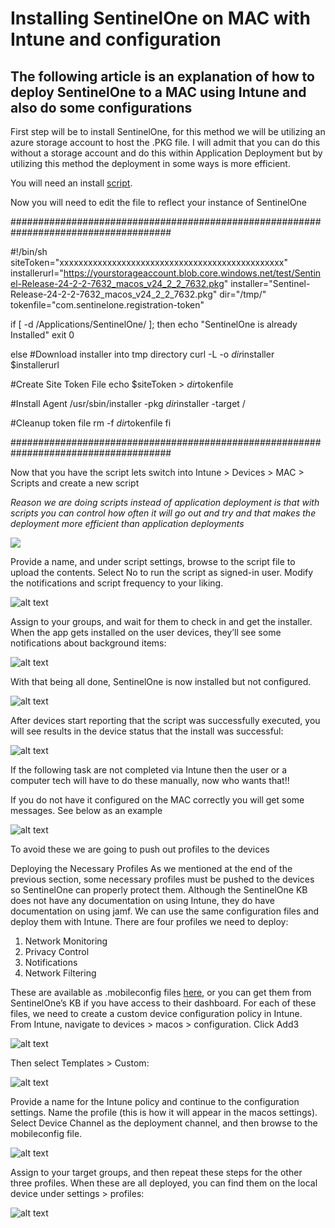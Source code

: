 # Installing SentinelOne on MAC with Intune and configuration

## The following article is an explanation of how to deploy SentinelOne to a MAC using Intune and also do some configurations

First step will be to install SentinelOne, for this method we will be utilizing an azure storage account to host the .PKG file. I will admit that you can do this without a storage account and do this within Application Deployment but by utilizing this method the deployment in some ways is more efficient.

You will need an install [script](https://github.com/edtechjeff/edtechjeff/blob/main/HowTo/Intune/SentinelOneMAC/InstallSentinel.sh).

Now you will need to edit the file to reflect your instance of SentinelOne

#####################################################################################

#!/bin/sh
siteToken="xxxxxxxxxxxxxxxxxxxxxxxxxxxxxxxxxxxxxxxxxxxxxxx"
installerurl="https://yourstorageaccount.blob.core.windows.net/test/Sentinel-Release-24-2-2-7632_macos_v24_2_2_7632.pkg"
installer="Sentinel-Release-24-2-2-7632_macos_v24_2_2_7632.pkg"
dir="/tmp/"
tokenfile="com.sentinelone.registration-token"

if [ -d /Applications/SentinelOne/ ];
then
  echo "SentinelOne is already Installed"
  exit 0

else
#Download installer into tmp directory
curl -L -o $dir$installer $installerurl

#Create Site Token File
echo $siteToken > $dir$tokenfile

#Install Agent
/usr/sbin/installer -pkg $dir$installer -target /

#Cleanup token file
rm -f $dir$tokenfile
fi

#####################################################################################

Now that you have the script lets switch into Intune > Devices > MAC > Scripts and create a new script

*Reason we are doing scripts instead of application deployment is that with scripts you can control how often it will go out and try and that makes the deployment more efficient than application deployments*

![](../../Assets/SentinelOneMAC/Image1.png)

Provide a name, and under script settings, browse to the script file to upload the contents. Select No to run the script as signed-in user. Modify the notifications and script frequency to your liking.

![alt text](../../Assets/SentinelOneMAC/image2.png)

Assign to your groups, and wait for them to check in and get the installer. When the app gets installed on the user devices, they’ll see some notifications about background items:

![alt text](../../Assets/SentinelOneMAC/image3.png)

With that being all done, SentinelOne is now installed but not configured. 

![alt text](../../Assets/SentinelOneMAC/image4.png)

After devices start reporting that the script was successfully executed, you will see results in the device status that the install was successful:

![alt text](../../Assets/SentinelOneMAC/image5.png)

If the following task are not completed via Intune then the user or a computer tech will have to do these manually, now who wants that!! 

If you do not have it configured on the MAC correctly you will get some messages. See below as an example

![alt text](../../Assets/SentinelOneMAC/image6.png)

To avoid these we are going to push out profiles to the devices

Deploying the Necessary Profiles
As we mentioned at the end of the previous section, some necessary profiles must be pushed to the devices so SentinelOne can properly protect them. Although the SentinelOne KB does not have any documentation on using Intune, they do have documentation on using jamf. We can use the same configuration files and deploy them with Intune. There are four profiles we need to deploy:

1. Network Monitoring
2. Privacy Control
3. Notifications
4. Network Filtering

These are available as .mobileconfig files [here](https://github.com/edtechjeff/edtechjeff/tree/main/HowTo/Intune/SentinelOneMAC), or you can get them from SentinelOne’s KB if you have access to their dashboard. For each of these files, we need to create a custom device configuration policy in Intune. From Intune, navigate to devices > macos > configuration. Click Add3

![alt text](../../Assets/SentinelOneMAC/image7.png)

Then select Templates > Custom:

![alt text](../../Assets/SentinelOneMAC/image8.png)

Provide a name for the Intune policy and continue to the configuration settings. Name the profile (this is how it will appear in the macos settings). Select Device Channel as the deployment channel, and then browse to the mobileconfig file.

![alt text](../../Assets/SentinelOneMAC/image9.png)

Assign to your target groups, and then repeat these steps for the other three profiles. When these are all deployed, you can find them on the local device under settings > profiles:

![alt text](../../Assets/SentinelOneMAC/image10.png)

